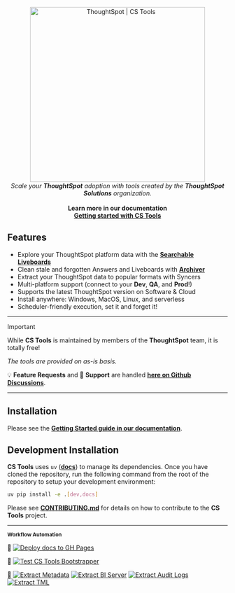 <p align="center">
  <img width="400" src="docs/assets/images/logo-transparent.png" alt='ThoughtSpot | CS Tools'>
  <br/>
  <i>Scale your <b>ThoughtSpot</b> adoption with tools created by the <b>ThoughtSpot Solutions</b> organization.</i>
  <br/>
  <br/>
  <b>Learn more in our documentation
  <br/>
  <a href="https://thoughtspot.github.io/cs_tools/">
    Getting started with CS Tools
  </a>
  </b>
</p>

## Features
- Explore your ThoughtSpot platform data with the [__Searchable Liveboards__]()
- Clean stale and forgotten Answers and Liveboards with [__Archiver__]()
- Extract your ThoughtSpot data to popular formats with Syncers
- Multi-platform support (connect to your __Dev__, __QA__, and __Prod__!)
- Supports the latest ThoughtSpot version on Software & Cloud
- Install anywhere: Windows, MacOS, Linux, and serverless
- Scheduler-friendly execution, set it and forget it!

---

> [!IMPORTANT]
>  While **CS Tools** is maintained by members of the __ThoughtSpot__ team, it is totally free!
>
> _The tools are provided on as-is basis._
>
> :bulb: __Feature Requests__ and :ring_buoy: __Support__ are handled [__here on Github Discussions__](https://github.com/thoughtspot/cs_tools/discussions).
>

---

## Installation

Please see the [__Getting Started guide in our documentation__](https://thoughtspot.github.io/cs_tools/tutorial/intro/).

## Development Installation

__CS Tools__ uses `uv` ([__docs__](https://docs.astral.sh/uv/)) to manage its dependencies. Once you have cloned the
repository, run the following command from the root of the repository to setup your development environment:

```bash
uv pip install -e .[dev,docs]
```

Please see [__CONTRIBUTING.md__](./CONTRIBUTING.md) for details on how to contribute to the __CS Tools__ project.

---

<sub><b>Workflow Automation</b></sub>

📜
[![Deploy docs to GH Pages](https://github.com/thoughtspot/cs_tools/actions/workflows/build-docs.yaml/badge.svg)](https://github.com/thoughtspot/cs_tools/actions/workflows/build-docs.yaml)

🧪
[![Test CS Tools Bootstrapper](https://github.com/thoughtspot/cs_tools/actions/workflows/test-bootstrapper.yaml/badge.svg)](https://github.com/thoughtspot/cs_tools/actions/workflows/test-bootstrapper.yaml)

🧰
[![Extract Metadata](https://github.com/thoughtspot/cs_tools/actions/workflows/fetch-metdata.yaml/badge.svg)](https://github.com/thoughtspot/cs_tools/actions/workflows/fetch-metdata.yaml)
[![Extract BI Server](https://github.com/thoughtspot/cs_tools/actions/workflows/fetch-bi-data.yaml/badge.svg)](https://github.com/thoughtspot/cs_tools/actions/workflows/fetch-bi-data.yaml)
[![Extract Audit Logs](https://github.com/thoughtspot/cs_tools/actions/workflows/fetch-audit-logs.yaml/badge.svg)](https://github.com/thoughtspot/cs_tools/actions/workflows/fetch-audit-logs.yaml)
[![Extract TML](https://github.com/thoughtspot/cs_tools/actions/workflows/fetch-tml.yaml/badge.svg)](https://github.com/thoughtspot/cs_tools/actions/workflows/fetch-tml.yaml)
